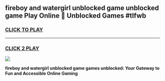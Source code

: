 
## fireboy and watergirl unblocked game unblocked game Play Online 👋 Unblocked Games #tlfwb
<h3>
<a href="https://premium.freeplayer.one?title=fireboy_and_watergirl_unblocked_game&ref=21F">CLICK TO PLAY</a></h3>
<hr>

<h3>
<a href="https://premium.freeplayer.one?title=fireboy_and_watergirl_unblocked_game&ref=21F">CLICK 2 PLAY</a>
  
</h3>

<a href="https://premium.freeplayer.one?title=fireboy_and_watergirl_unblocked_game&ref=21F/"><img src="https://clearcache.store/games.png"></a>


**fireboy and watergirl unblocked game games unblocked: Your Gateway to Fun and Accessible Online Gaming**
